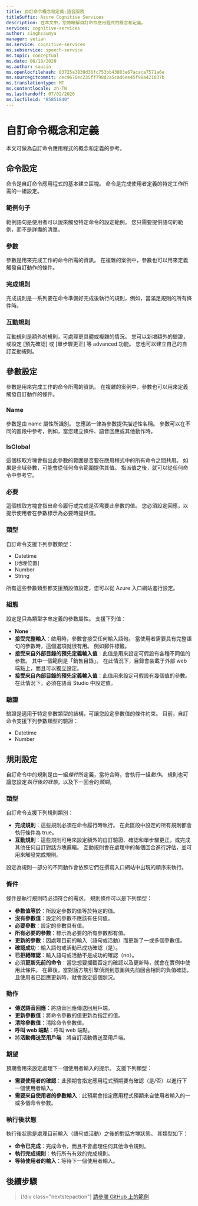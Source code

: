 ```yaml
---
title: 自訂命令概念和定義-語音服務
titleSuffix: Azure Cognitive Services
description: 在本文中，您將瞭解自訂命令應用程式的概念和定義。
services: cognitive-services
author: singhsaumya
manager: yetian
ms.service: cognitive-services
ms.subservice: speech-service
ms.topic: conceptual
ms.date: 06/18/2020
ms.author: sausin
ms.openlocfilehash: 83725a3839d36fc753bb43803e67acaca7571a6e
ms.sourcegitcommit: cec9676ec235ff798d2a5cad6ee45f98a421837b
ms.translationtype: MT
ms.contentlocale: zh-TW
ms.lasthandoff: 07/02/2020
ms.locfileid: "85851840"
---
```

# <a name="custom-commands-concepts-and-definitions"></a>自訂命令概念和定義

本文可做為自訂命令應用程式的概念和定義的參考。

## <a name="commands-configuration"></a>命令設定
命令是自訂命令應用程式的基本建立區塊。 命令是完成使用者定義的特定工作所需的一組設定。

### <a name="example-sentences"></a>範例句子
範例語句是使用者可以說來觸發特定命令的設定範例。 您只需要提供語句的範例，而不是詳盡的清單。 

### <a name="parameters"></a>參數
參數是用來完成工作的命令所需的資訊。 在複雜的案例中，參數也可以用來定義觸發自訂動作的條件。

### <a name="completion-rules"></a>完成規則
完成規則是一系列要在命令準備好完成後執行的規則，例如，當滿足規則的所有條件時。

### <a name="interaction-rules"></a>互動規則
互動規則是額外的規則，可處理更具體或複雜的情況。 您可以新增額外的驗證，或設定 [預先確認] 或 [單步驟更正] 等 advanced 功能。 您也可以建立自己的自訂互動規則。

## <a name="parameters-configuration"></a>參數設定

參數是用來完成工作的命令所需的資訊。 在複雜的案例中，參數也可以用來定義觸發自訂動作的條件。

### <a name="name"></a>Name
參數是由 name 屬性所識別。 您應該一律為參數提供描述性名稱。 參數可以在不同的區段中參考，例如，當您建立條件、語音回應或其他動作時。
 
### <a name="isglobal"></a>IsGlobal
這個核取方塊會指出此參數的範圍是否要在應用程式中的所有命令之間共用。 如果是全域參數，可能會從任何命令範圍提供其值。 指派值之後，就可以從任何命令中參考它。 

### <a name="required"></a>必要
這個核取方塊會指出命令履行或完成是否需要此參數的值。 您必須設定回應，以提示使用者在參數標示為必要時提供值。

### <a name="type"></a>類型
自訂命令支援下列參數類型：

* Datetime
* [地理位置]
* Number
* String

所有這些參數類型都支援預設值設定，您可以從 Azure 入口網站進行設定。

### <a name="configuration"></a>組態
設定是只為類型字串定義的參數屬性。 支援下列值：

* **None**：
* **接受完整輸入**：啟用時，參數會接受任何輸入語句。 當使用者需要具有完整語句的參數時，這個選項就很有用。 例如郵件標籤。
* **接受來自外部目錄的預先定義輸入值**：此值是用來設定可假設有各種不同值的參數。 其中一個範例是「銷售目錄」。 在此情況下，目錄會裝載于外部 web 端點上，而且可以獨立設定。
* **接受來自內部目錄的預先定義輸入值**：此值用來設定可假設有幾個值的參數。 在此情況下，必須在語音 Studio 中設定值。


### <a name="validation"></a>驗證
驗證是適用于特定參數類型的結構，可讓您設定參數值的條件約束。 目前，自訂命令支援下列參數類型的驗證：

* Datetime
* Number

## <a name="rules-configuration"></a>規則設定
自訂命令中的規則是由一組*條件*所定義，當符合時，會執行一組*動作*。 規則也可讓您設定*執行後的狀態*，以及下一回合的*預期*。

### <a name="types"></a>類型
自訂命令支援下列規則類別：

* **完成規則**：這些規則必須在命令履行時執行。 在此區段中設定的所有規則都會執行條件為 true。 
* **互動規則**：這些規則可用來設定額外的自訂驗證、確認和單步驟更正，或完成其他任何自訂對話方塊邏輯。 互動規則會在處理中的每個回合進行評估，並可用來觸發完成規則。

設定為規則一部分的不同動作會依照它們在撰寫入口網站中出現的順序來執行。

### <a name="conditions"></a>條件
條件是執行規則時必須符合的需求。 規則條件可以是下列類型：

* **參數值等於**：所設定參數的值等於特定的值。
* **沒有參數值**：設定的參數不應該有任何值。
* **必要參數**：設定的參數具有值。
* **所有必要的參數**：標示為必要的所有參數都有值。
* **更新的參數**：因處理目前的輸入（語句或活動）而更新了一或多個參數值。
* **確認成功**：輸入語句或活動已成功確認（是）。
* **已拒絕確認**：輸入語句或活動不是成功的確認（no）。
* 必須**更新先前的命令**：當您想要攔截否定的確認以及更新時，就會在實例中使用此條件。 在幕後，當對話方塊引擎偵測到意圖與先前回合相同的負值確認，且使用者已回應更新時，就會設定這個狀況。

### <a name="actions"></a>動作
* **傳送語音回應**：將語音回應傳送回用戶端。
* **更新參數值**：將命令參數的值更新為指定的值。
* **清除參數值**：清除命令參數值。
* **呼叫 web 端點**：呼叫 web 端點。
* 將**活動傳送至用戶端**：將自訂活動傳送至用戶端。

### <a name="expectations"></a>期望
預期會用來設定處理下一個使用者輸入的提示。 支援下列類型：

* **需要使用者的確認**：此預期會指定應用程式預期要有確認（是/否）以進行下一個使用者輸入。
* **需要來自使用者的參數輸入**：此預期會指定應用程式預期來自使用者輸入的一或多個命令參數。

### <a name="post-execution-state"></a>執行後狀態
執行後狀態是處理目前輸入（語句或活動）之後的對話方塊狀態。 其類型如下：

* **命令已完成**：完成命令，而且不會處理任何其他命令規則。
* **執行完成規則**：執行所有有效的完成規則。
* **等待使用者的輸入**：等待下一個使用者輸入。

## <a name="next-steps"></a>後續步驟

> [!div class="nextstepaction"]
> [請參閱 GitHub 上的範例](https://aka.ms/speech/cc-samples)
